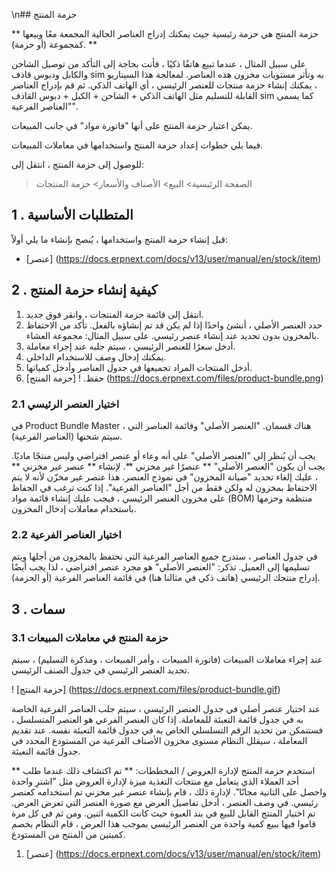 \n## حزمة المنتج

** حزمة المنتج هي حزمة رئيسية حيث يمكنك إدراج العناصر الحالية المجمعة معًا وبيعها كمجموعة (أو حزمة). **

على سبيل المثال ، عندما تبيع هاتفًا ذكيًا ، فأنت بحاجة إلى التأكد من توصيل الشاحن والكابل ودبوس قاذف sim به وتأثر مستويات مخزون هذه العناصر. لمعالجة هذا السيناريو ، يمكنك إنشاء حزمة منتجات للعنصر الرئيسي ، أي الهاتف الذكي. ثم قم بإدراج العناصر القابلة للتسليم مثل الهاتف الذكي + الشاحن + الكبل + دبوس القاذف sim كما يسمى "العناصر الفرعية".

يمكن اعتبار حزمة المنتج على أنها "فاتورة مواد" في جانب المبيعات.

فيما يلي خطوات إعداد حزمة المنتج واستخدامها في معاملات المبيعات.

للوصول إلى حزمة المنتج ، انتقل إلى:

> الصفحة الرئيسية> البيع> الأصناف والأسعار> حزمة المنتجات

## 1 \. المتطلبات الأساسية

قبل إنشاء حزمة المنتج واستخدامها ، يُنصح بإنشاء ما يلي أولاً:

* [عنصر] (https://docs.erpnext.com/docs/v13/user/manual/en/stock/item)

## 2 \. كيفية إنشاء حزمة المنتج

1. انتقل إلى قائمة حزمة المنتجات ، وانقر فوق جديد.
2. حدد العنصر الأصلي ، أنشئ واحدًا إذا لم يكن قد تم إنشاؤه بالفعل. تأكد من الاحتفاظ بالمخزون بدون تحديد عند إنشاء عنصر رئيسي. على سبيل المثال: مجموعة العشاء.
3. أدخل سعرًا للعنصر الرئيسي ، سيتم جلبه عند إجراء معاملة.
4. يمكنك إدخال وصف للاستخدام الداخلي.
5. أدخل المنتجات المراد تجميعها في جدول العناصر وأدخل كمياتها.
6. حفظ. ! [حزمة المنتج] (https://docs.erpnext.com/files/product-bundle.png)

### 2.1 اختيار العنصر الرئيسي

في Product Bundle Master ، هناك قسمان. "العنصر الأصلي" وقائمة العناصر التي سيتم شحنها (العناصر الفرعية).

يجب أن يُنظر إلى "العنصر الأصلي" على أنه وعاء أو عنصر افتراضي وليس منتجًا ماديًا. يجب أن يكون "العنصر الأصلي" ** عنصرًا غير مخزني **. لإنشاء ** عنصر غير مخزني ** ، عليك إلغاء تحديد "صيانة المخزون" في نموذج العنصر. هذا عنصر غير مخزّن لأنه لا يتم الاحتفاظ بمخزون له ولكن فقط من أجل "العناصر الفرعية". إذا كنت ترغب في الحفاظ على مخزون العنصر الرئيسي ، فيجب عليك إنشاء قائمة مواد (BOM) منتظمة وحزمها باستخدام معاملات إدخال المخزون.

### 2.2 اختيار العناصر الفرعية

في جدول العناصر ، ستدرج جميع العناصر الفرعية التي نحتفظ بالمخزون من أجلها ويتم تسليمها إلى العميل. تذكر: "العنصر الأصلي" هو مجرد عنصر افتراضي ، لذا يجب أيضًا إدراج منتجك الرئيسي (هاتف ذكي في مثالنا هنا) في قائمة العناصر الفرعية (أو الحزمة).

## 3 \. سمات

### 3.1 حزمة المنتج في معاملات المبيعات

عند إجراء معاملات المبيعات (فاتورة المبيعات ، وأمر المبيعات ، ومذكرة التسليم) ، سيتم تحديد العنصر الرئيسي في جدول الصنف الرئيسي.

! [حزمة المنتج] (https://docs.erpnext.com/files/product-bundle.gif)

عند اختيار عنصر أصلي في جدول العنصر الرئيسي ، سيتم جلب العناصر الفرعية الخاصة به في جدول قائمة التعبئة للمعاملة. إذا كان العنصر الفرعي هو العنصر المتسلسل ، فستتمكن من تحديد الرقم التسلسلي الخاص به في جدول قائمة التعبئة نفسه. عند تقديم المعاملة ، سيقلل النظام مستوى مخزون الأصناف الفرعية من المستودع المحدد في جدول قائمة التعبئة.

** استخدم حزمة المنتج لإدارة العروض / المخططات: **
تم اكتشاف ذلك عندما طلب أحد العملاء الذي يتعامل مع منتجات التغذية ميزة لإدارة العروض مثل "اشترِ واحدة واحصل على الثانية مجانًا". لإدارة ذلك ، قام بإنشاء عنصر غير مخزني تم استخدامه كعنصر رئيسي. في وصف العنصر ، أدخل تفاصيل العرض مع صورة العنصر التي تعرض العرض. تم اختيار المنتج القابل للبيع في بند العبوة حيث كانت الكمية اثنين. ومن ثم في كل مرة قاموا فيها ببيع كمية واحدة من العنصر الرئيسي بموجب هذا العرض ، قام النظام بخصم كميتين من المنتج من المستودع.

1. [عنصر] (https://docs.erpnext.com/docs/v13/user/manual/en/stock/item)